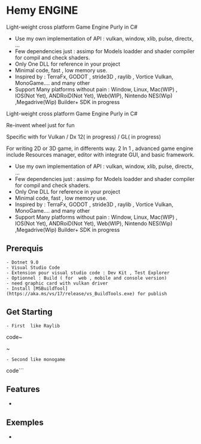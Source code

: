 # Hemy ENGINE

Light-weight cross platform Game Engine Purly in C#

- Use my own implementation of API : vulkan, window, xlib, pulse, directx, ...
- Few dependencies just : assimp  for Models loadder and shader compiler for compil and check shaders.
- Only One DLL for reference in your project
- Minimal code, fast , low memory use.
- Inspired by : TerraFx, GODOT , stride3D , raylib , Vortice Vulkan, MonoGame.... and many other
- Support Many platforms without pain : Window, Linux, Mac(WIP) , IOS(Not Yet), ANDRoiD(Not Yet), Web(WIP), Nintendo NES(Wip) ,Megadrive(Wip) Builder+ SDK  in progress

Light-weight cross platform Game Engine Purly in C#

Re-invent  wheel just for fun

Specific with  for Vulkan / Dx 12( in progress) / GL( in progress) 

For writing 2D or 3D game, in differents way.
2 In 1 , advanced game engine include Resources manager, editor with integrate GUI, and basic framework.

- Use my own implementation of API : vulkan, window, xlib, pulse, directx, ...
- Few dependencies just : assimp  for Models loadder and shader compiler for compil and check shaders.
- Only One DLL for reference in your project
- Minimal code, fast , low memory use.
- Inspired by : TerraFx, GODOT , stride3D , raylib , Vortice Vulkan, MonoGame.... and many other
- Support Many platforms without pain : Window, Linux, Mac(WIP) , IOS(Not Yet), ANDRoiD(Not Yet), Web(WIP), Nintendo NES(Wip) ,Megadrive(Wip) Builder+ SDK  in progress

## Prerequis 

    - Dotnet 9.0 
    - Visual Studio Code
    - Extension pour visual studio code : Dev Kit , Test Explorer
    - Optionnel : Build ( for  web , mobile and console version)
    - need graphic card with vulkan driver 
    - Install [MSBuildTool](https://aka.ms/vs/17/release/vs_BuildTools.exe) for publish


## Get Starting

    - First  like Raylib 

code~

~

    - Second like monogame

code```


## Features 

- 

## Exemples

-

